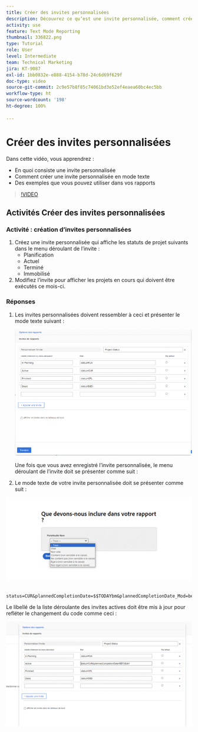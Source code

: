 ```yaml
---
title: Créer des invites personnalisées
description: Découvrez ce qu’est une invite personnalisée, comment créer une invite personnalisée à l’aide du mode texte et quelques exemples que vous pouvez utiliser dans les rapports dans Workfront.
activity: use
feature: Text Mode Reporting
thumbnail: 336822.png
type: Tutorial
role: User
level: Intermediate
team: Technical Marketing
jira: KT-9087
exl-id: 1bb0832e-e888-4154-b78d-24c6d69f629f
doc-type: video
source-git-commit: 2c9e57b8f85c74061bd3e52ef4eaea60bc4ec5bb
workflow-type: ht
source-wordcount: '198'
ht-degree: 100%

---
```


# Créer des invites personnalisées

Dans cette vidéo, vous apprendrez :

* En quoi consiste une invite personnalisée
* Comment créer une invite personnalisée en mode texte
* Des exemples que vous pouvez utiliser dans vos rapports

>[!VIDEO](https://video.tv.adobe.com/v/336822/?quality=12&learn=on)

## Activités Créer des invites personnalisées


### Activité : création d’invites personnalisées

1. Créez une invite personnalisée qui affiche les statuts de projet suivants dans le menu déroulant de l’invite :
   * Planification
   * Actuel
   * Terminé
   * Immobilisé
1. Modifiez l’invite pour afficher les projets en cours qui doivent être exécutés ce mois-ci.

### Réponses

1. Les invites personnalisées doivent ressembler à ceci et présenter le mode texte suivant :

   ![Image de l’écran pour créer un filtre en mode texte](assets/cp-01.png)

   Une fois que vous avez enregistré l’invite personnalisée, le menu déroulant de l’invite doit se présenter comme suit :

1. Le mode texte de votre invite personnalisée doit se présenter comme suit :

![Image de l’écran pour créer un filtre en mode texte](assets/cp-02.png)

```
   status=CUR&plannedCompletionDate=$$TODAYbm&plannedCompletionDate_Mod=between&plannedCompletionDate_Range=$$TODAYem 
```

Le libellé de la liste déroulante des invites actives doit être mis à jour pour refléter le changement du code comme ceci :

![Image de l’écran pour créer un filtre en mode texte](assets/cp-02a.png)
